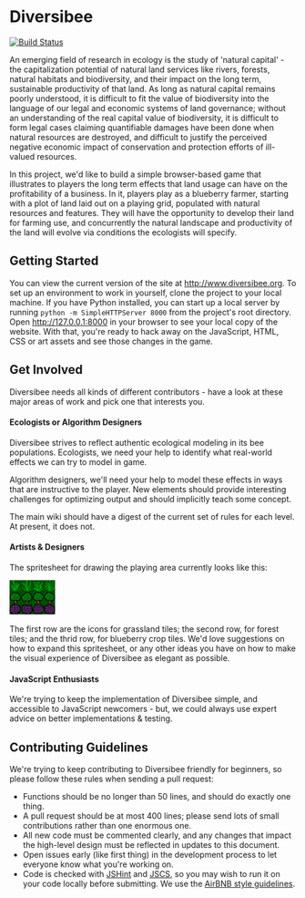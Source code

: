 Diversibee
========

[![Build Status](https://travis-ci.org/jvamosi/Diversibee.png)](https://travis-ci.org/jvamosi/Diversibee)

An emerging field of research in ecology is the study of 'natural capital' - the capitalization potential of natural land services like rivers, forests, natural habitats and biodiversity, and their impact on the long term, sustainable productivity of that land.  As long as natural capital remains poorly understood, it is difficult to fit the value of biodiversity into the language of our legal and economic systems of land governance; without an understanding of the real capital value of biodiversity, it is difficult to form legal cases claiming quantifiable damages have been done when natural resources are destroyed, and difficult to justify the perceived negative economic impact of conservation and protection efforts of ill-valued resources.

In this project, we'd like to build a simple browser-based game that illustrates to players the long term effects that land usage can have on the profitability of a business.  In it, players play as a blueberry farmer, starting with a plot of land laid out on a playing grid, populated with natural resources and features.  They will have the opportunity to develop their land for farming use, and concurrently the natural landscape and productivity of the land will evolve via conditions the ecologists will specify.

## Getting Started

You can view the current version of the site at http://www.diversibee.org. To set up an environment to work in yourself, clone the project to your local machine. If you have Python installed, you can start up a local server by running `python -m SimpleHTTPServer 8000` from the project's root directory. Open http://127.0.0.1:8000 in your browser to see your local copy of the website. With that, you're ready to hack away on the JavaScript, HTML, CSS or art assets and see those changes in the game.

## Get Involved

Diversibee needs all kinds of different contributors - have a look at these major areas of work and pick one that interests you.

#### Ecologists or Algorithm Designers

Diversibee strives to reflect authentic ecological modeling in its bee populations. Ecologists, we need your help to identify what real-world effects we can try to model in game.

Algorithm designers, we'll need your help to model these effects in ways that are instructive to the player. New elements should provide interesting challenges for optimizing output and should implicitly teach some concept.

The main wiki should have a digest of the current set of rules for each level. At present, it does not.

#### Artists & Designers

The spritesheet for drawing the playing area currently looks like this:

![stylesheet](https://raw.githubusercontent.com/BillMills/Diversibee/master/img/spriteSheet.png)

The first row are the icons for grassland tiles; the second row, for forest tiles; and the thrid row, for blueberry crop tiles. We'd love suggestions on how to expand this spritesheet, or any other ideas you have on how to make the visual experience of Diversibee as elegant as possible.

#### JavaScript Enthusiasts

We're trying to keep the implementation of Diversibee simple, and accessible to JavaScript newcomers - but, we could always use expert advice on better implementations & testing. 

## Contributing Guidelines

We're trying to keep contributing to Diversibee friendly for beginners, so please follow these rules when sending a pull request:

 - Functions should be no longer than 50 lines, and should do exactly one thing.
 - A pull request should be at most 400 lines; please send lots of small contributions rather than one enormous one.
 - All new code must be commented clearly, and any changes that impact the high-level design must be reflected in updates to this document.
 - Open issues early (like first thing) in the development process to let everyone know what you're working on.
 - Code is checked with [JSHint](http://jshint.com/) and [JSCS](http://jscs.info), so you may wish to run it on your code locally before submitting. We use the [AirBNB style guidelines](http://airbnb.io/javascript).
